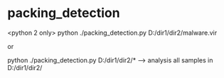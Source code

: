 # packing_detection
<python 2 only>
python ./packing_detection.py D:/dir1/dir2/malware.vir

or 

python ./packing_detection.py D:/dir1/dir2/* --> analysis all samples in D:/dir1/dir2/
